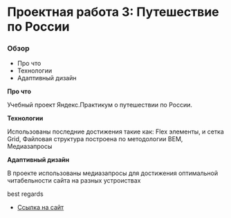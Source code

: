 # Проектная работа 3: Путешествие по России

### Обзор
* Про что
* Технологии
* Адаптивный дизайн

**Про что**

Учебный проект Яндекс.Практикум о путешествии по России.

**Технологии**

Использованы последние достижения такие как:
Flex элементы, и сетка Grid,
Файловая структура построена по методологии BEM, 
Медиазапросы 

**Адаптивный дизайн**

В проекте использованы медиазапросы для достижения оптимальной читабельности сайта на разных устроиствах

best regards

* [Ссылка на сайт](https://illainak.github.io/russian-travel/)

